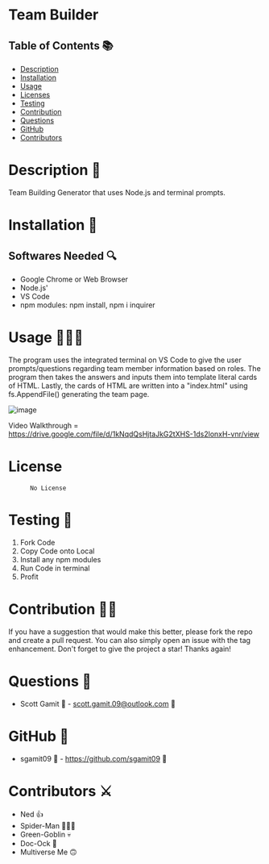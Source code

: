 
# Team Builder

## Table of Contents 📚

* [Description](#Description)
* [Installation](#Installation)
* [Usage](#Usage)
* [Licenses](#Licenses)
* [Testing](#Testing)
* [Contribution](#Contribution)
* [Questions](#Questions)
* [GitHub](#GitHub)
* [Contributors](#Contributors)

# Description 📖

Team Building Generator that uses Node.js and terminal prompts.

# Installation 🧰

## Softwares Needed 🔍

* Google Chrome or Web Browser
* Node.js'
* VS Code
* npm modules: npm install, npm i inquirer

# Usage 👨🏻‍💻

The program uses the integrated terminal on VS Code to give the user prompts/questions regarding team member information based on roles.
The program then takes the answers and inputs them into template literal cards of HTML. Lastly, the cards of HTML are written into a "index.html"
using fs.AppendFile() generating the team page. 

![image](https://user-images.githubusercontent.com/98362675/165347204-afa98efc-a9c1-4d80-88b0-6a8c07dc1ff7.png)


Video Walkthrough = https://drive.google.com/file/d/1kNqdQsHjtaJkG2tXHS-1ds2lonxH-vnr/view

# License

          No License


# Testing 🧮

1. Fork Code  
2. Copy Code onto Local
3. Install any npm modules 
4. Run Code in terminal
5. Profit

# Contribution 👨‍💻

If you have a suggestion that would make this better, please fork the repo and create a pull request. 
You can also simply open an issue with the tag enhancement. Don't forget to give the project a star! 
Thanks again!

# Questions 🔮

* Scott Gamit 🤴 -  scott.gamit.09@outlook.com 📧 

# GitHub 💼

* sgamit09 🤴  - https://github.com/sgamit09 🔗

# Contributors ⚔️

* Ned 👍
* Spider-Man 🦸🏻‍♂️
* Green-Goblin 💀
* Doc-Ock 🐙
* Multiverse Me 🙃
